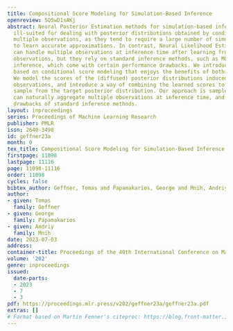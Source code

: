 ```yaml
---
title: Compositional Score Modeling for Simulation-Based Inference
openreview: 5Q5wD1sAKj
abstract: Neural Posterior Estimation methods for simulation-based inference can be
  ill-suited for dealing with posterior distributions obtained by conditioning on
  multiple observations, as they tend to require a large number of simulator calls
  to learn accurate approximations. In contrast, Neural Likelihood Estimation methods
  can handle multiple observations at inference time after learning from individual
  observations, but they rely on standard inference methods, such as MCMC or variational
  inference, which come with certain performance drawbacks. We introduce a new method
  based on conditional score modeling that enjoys the benefits of both approaches.
  We model the scores of the (diffused) posterior distributions induced by individual
  observations, and introduce a way of combining the learned scores to approximately
  sample from the target posterior distribution. Our approach is sample-efficient,
  can naturally aggregate multiple observations at inference time, and avoids the
  drawbacks of standard inference methods.
layout: inproceedings
series: Proceedings of Machine Learning Research
publisher: PMLR
issn: 2640-3498
id: geffner23a
month: 0
tex_title: Compositional Score Modeling for Simulation-Based Inference
firstpage: 11098
lastpage: 11116
page: 11098-11116
order: 11098
cycles: false
bibtex_author: Geffner, Tomas and Papamakarios, George and Mnih, Andriy
author:
- given: Tomas
  family: Geffner
- given: George
  family: Papamakarios
- given: Andriy
  family: Mnih
date: 2023-07-03
address: 
container-title: Proceedings of the 40th International Conference on Machine Learning
volume: '202'
genre: inproceedings
issued:
  date-parts:
  - 2023
  - 7
  - 3
pdf: https://proceedings.mlr.press/v202/geffner23a/geffner23a.pdf
extras: []
# Format based on Martin Fenner's citeproc: https://blog.front-matter.io/posts/citeproc-yaml-for-bibliographies/
---
```

